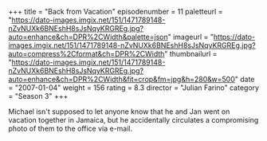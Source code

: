 +++
title = "Back from Vacation"
episodenumber = 11
paletteurl = "https://dato-images.imgix.net/151/1471789148-nZvNUXk6BNEshH8sJsNqyKRGREg.jpg?auto=enhance&ch=DPR%2CWidth&palette=json"
imageurl = "https://dato-images.imgix.net/151/1471789148-nZvNUXk6BNEshH8sJsNqyKRGREg.jpg?auto=compress%2Cformat&ch=DPR%2CWidth"
thumbnailurl = "https://dato-images.imgix.net/151/1471789148-nZvNUXk6BNEshH8sJsNqyKRGREg.jpg?auto=enhance&ch=DPR%2CWidth&fit=crop&fm=jpg&h=280&w=500"
date = "2007-01-04"
weight = 156
rating = 8.3
director = "Julian Farino"
category = "Season 3"
+++

Michael isn't supposed to let anyone know that he and Jan went on vacation together in Jamaica, but he accidentally circulates a compromising photo of them to the office via e-mail.